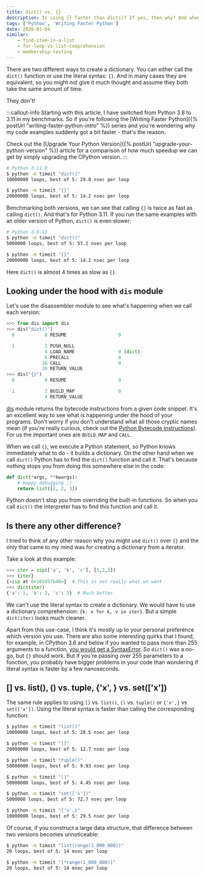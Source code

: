 ```yaml
---
title: dict() vs. {}
description: Is using {} faster than dict()? If yes, then why? And when would you use one version over the other?
tags: ['Python', 'Writing Faster Python']
date: 2030-01-04
similar:
    - find-item-in-a-list
    - for-loop-vs-list-comprehension
    - membership-testing
---
```


There are two different ways to create a dictionary. You can either call the `dict()` function or use the literal syntax: `{}`. And in many cases they are equivalent, so you might not give it much thought and assume they both take the same amount of time.

They don't!

:::callout-info
Starting with this article, I have switched from Python 3.8 to 3.11 in my benchmarks. So if you're following the [Writing Faster Python]({% postUrl "writing-faster-python-intro" %}) series and you're wondering why my code examples suddenly got a bit faster - that's the reason.

Check out the [Upgrade Your Python Version]({% postUrl "upgrade-your-python-version" %}) article for a comparison of how much speedup we can get by simply upgrading the CPython version.
:::

```bash
# Python 3.11.0
$ python -m timeit "dict()"
10000000 loops, best of 5: 29.8 nsec per loop

$ python -m timeit "{}"
20000000 loops, best of 5: 14.2 nsec per loop
```

Benchmarking both versions, we can see that calling `{}` is twice as fast as calling `dict()`. And that's for Python 3.11. If you run the same examples with an older version of Python, `dict()` is even slower:

```bash
# Python 3.8.13
$ python -m timeit "dict()"
5000000 loops, best of 5: 57.2 nsec per loop

$ python -m timeit "{}"
20000000 loops, best of 5: 14.2 nsec per loop
```

Here `dict()` is almost 4 times as slow as `{}`.

## Looking under the hood with `dis` module

Let's use the disassembler module to see what's happening when we call each version:

```python
>>> from dis import dis
>>> dis("dict()")
  0           0 RESUME                   0

  1           2 PUSH_NULL
              4 LOAD_NAME                0 (dict)
              6 PRECALL                  0
             10 CALL                     0
             20 RETURN_VALUE
>>> dis("{}")
  0           0 RESUME                   0

  1           2 BUILD_MAP                0
              4 RETURN_VALUE
```

[dis](https://docs.python.org/3/library/dis.html) module returns the bytecode instructions from a given code snippet. It's an excellent way to see what is happening under the hood of your programs. Don't worry if you don't understand what all those cryptic names mean (if you're really curious, check out the [Python Bytecode Instructions](https://docs.python.org/3/library/dis.html#python-bytecode-instructions)). For us the important ones are `BUILD_MAP` and `CALL`.

When we call `{}`, we execute a Python statement, so Python knows immediately what to do - it builds a dictionary. On the other hand when we call `dict()` Python has to find the `dict()` function and call it. That's because nothing stops you from doing this somewhere else in the code:

```python
def dict(*args, **kwargs):
    # Happy debugging ;)
    return list([1, 2, 3])
```

Python doesn't stop you from overriding the built-in functions. So when you call `dict()` the interpreter has to find this function and call it.

## Is there any other difference?

I tried to think of any other reason why you might use `dict()` over `{}` and the only that came to my mind was for creating a dictionary from a iterator.

Take a look at this example:

```python
>>> iter = zip(['a', 'b', 'c'], [1,2,3])
>>> {iter}
{<zip at 0x102d57b40>}  # This is not really what we want
>>> dict(iter)
{'a': 1, 'b': 2, 'c': 3}  # Much better
```

We can't use the literal syntax to create a dictionary. We would have to use a dictionary comprehension: `{k: v for k, v in iter}`. But a simple `dict(iter)` looks much cleaner.

Apart from this use-case, I think it's mostly up to your personal preference which version you use. There are also some interesting quirks that I found, for example, in CPython 3.6 and below if you wanted to pass more than 255 arguments to a function, [you would get a SyntaxError](https://stackoverflow.com/questions/6610606/is-there-a-difference-between-using-a-dict-literal-and-a-dict-constructor/35156174#35156174). So `dict()` was a no-go, but `{}` should work. But if you're passing over 255 parameters to a function, you probably have bigger problems in your code than wondering if literal syntax is faster by a few nanoseconds.

## [] vs. list(), () vs. tuple, {'x', } vs. set(['x'])

The same rule applies to using `[]` vs. `list()`, `()` vs. `tuple()` or `{'x',}` vs `set(['x'])`. Using the literal syntax is faster than calling the corresponding function:

```bash
$ python -m timeit "list()"
10000000 loops, best of 5: 28.5 nsec per loop

$ python -m timeit "[]"
20000000 loops, best of 5: 12.7 nsec per loop

$ python -m timeit "tuple()"
50000000 loops, best of 5: 9.93 nsec per loop

$ python -m timeit "()"
50000000 loops, best of 5: 4.45 nsec per loop

$ python -m timeit "set(['x'])"
5000000 loops, best of 5: 72.7 nsec per loop

$ python -m timeit "{'x',}"
10000000 loops, best of 5: 29.5 nsec per loop
```

Of course, if you construct a large data structure, that difference between two versions becomes unnoticeable:

```bash
$ python -m timeit "list(range(1_000_000))"
20 loops, best of 5: 14 msec per loop

$ python -m timeit "[*range(1_000_000)]"
20 loops, best of 5: 14 msec per loop
```
